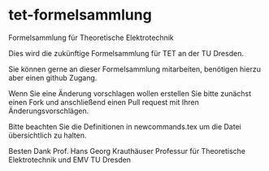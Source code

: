 # tet-formelsammlung
Formelsammlung für Theoretische Elektrotechnik

Dies wird die zukünftige Formelsammlung für TET an der TU Dresden.

Sie können gerne an dieser Formelsammlung mitarbeiten, benötigen hierzu aber einen github Zugang.

Wenn Sie eine Änderung vorschlagen wollen erstellen Sie bitte zunächst einen Fork und anschließend einen Pull request mit Ihren Änderungsvorschlägen.

Bitte beachten Sie die Definitionen in newcommands.tex um die Datei übersichtlich zu halten.

Besten Dank
Prof. Hans Georg Krauthäuser
Professur für Theoretische Elektrotechnik und EMV
TU Dresden
